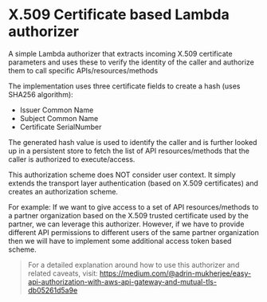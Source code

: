 # X.509 Certificate based Lambda authorizer
A simple Lambda authorizer that extracts incoming X.509 certificate parameters and uses these to
verify the identity of the caller and authorize them to call specific APIs/resources/methods

The implementation uses three certificate fields to create a hash (uses SHA256 algorithm):
- Issuer Common Name
- Subject Common Name
- Certificate SerialNumber

The generated hash value is used to identify the caller and is further looked up in a persistent store to fetch the list of API resources/methods that the caller is authorized to execute/access.

This authorization scheme does NOT consider user context. It simply extends the transport layer 
authentication (based on X.509 certificates) and creates an authorization scheme.

For example: If we want to give access to a set of API resources/methods to a partner organization based on the X.509 trusted certificate used by the partner, we can leverage this authorizer. 
However, if we have to provide different API permissions to different users of the same partner organization then we will have to implement some additional access token based scheme.


> For a detailed explanation around how to use this authorizer and related caveats, visit:
> https://medium.com/@adrin-mukherjee/easy-api-authorization-with-aws-api-gateway-and-mutual-tls-db05261d5a9e


